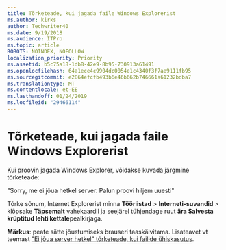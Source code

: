 ```yaml
---
title: Tõrketeade, kui jagada faile Windows Explorerist
ms.author: kirks
author: Techwriter40
ms.date: 9/19/2018
ms.audience: ITPro
ms.topic: article
ROBOTS: NOINDEX, NOFOLLOW
localization_priority: Priority
ms.assetid: b5c75a18-1db8-42e9-8b95-730913a61491
ms.openlocfilehash: 64a1ece4c9904dc0054e1c4340f3f7ae9111fb95
ms.sourcegitcommit: e2864efcfb493b6e46b662b746661a61232bdba7
ms.translationtype: MT
ms.contentlocale: et-EE
ms.lasthandoff: 01/24/2019
ms.locfileid: "29466114"
---
```

# <a name="error-message-when-sharing-files-from-windows-explorer"></a>Tõrketeade, kui jagada faile Windows Explorerist

Kui proovin jagada Windows Explorer, võidakse kuvada järgmine tõrketeade:
  
"Sorry, me ei jõua hetkel server. Palun proovi hiljem uuesti"
  
Tõrke sõnum, Internet Explorerist minna **Tööriistad** \> **Interneti-suvandid** \> klõpsake **Täpsemalt** vahekaardil ja seejärel tühjendage ruut **ära Salvesta krüptitud lehti kettale**pealkirjaga. 
  
 **Märkus**: peate sätte jõustumiseks brauseri taaskäivitama. Lisateavet vt teemast ["Ei jõua server hetkel" tõrketeade, kui failide ühiskasutus](https://go.microsoft.com/fwlink/?linkid=2022914).
  

